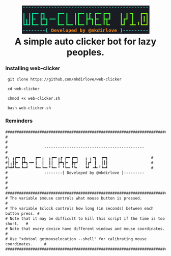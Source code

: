 
<h1 align="center">
  <br>
  <a href="https://github.com/mkdirlove/web-clicker"><img src="https://raw.githubusercontent.com/mkdirlove/web-clicker/main/web-clicker.png" alt="web-clicker"></a>
  <br>
  A simple auto clicker bot for lazy peoples.
  <br>
</h1>

### Installing web-clicker

```
 git clone https://github.com/mkdirlove/web-clicker
```
```
 cd web-clicker
```
```
 chmod +x web-clicker.sh
```
```
 bash web-clicker.sh
```

### Reminders
```
#################################################################################
#                                                                               #
#                --------------------------------------------                   #
#╻ ╻┏━╸┏┓    ┏━╸╻  ╻┏━╸╻┏ ┏━╸┏━┓   ╻ ╻╺┓  ┏━┓		    	    #
#┃╻┃┣╸ ┣┻┓╺━╸┃  ┃  ┃┃  ┣┻┓┣╸ ┣┳┛   ┃┏┛ ┃  ┃┃┃ 				    #
#┗┻┛┗━╸┗━┛   ┗━╸┗━╸╹┗━╸╹ ╹┗━╸╹┗╸   ┗┛ ╺┻╸╹┗━┛ 		   		    #
#                --------[ Developed by @mkdirlove ]---------                   #
#                                                                               #
#################################################################################
# The variable $mouse controls what mouse button is pressed.                    #
# The variable $clock controls how long (in seconds) between each button press. #
# Note that it may be difficult to kill this script if the time is too short.   #
# Note that every device have different windows and mouse coordinates.          #
# Use "xdotool getmouselocation --shell" for calibrating mouse coordinates.     #
#################################################################################
```
